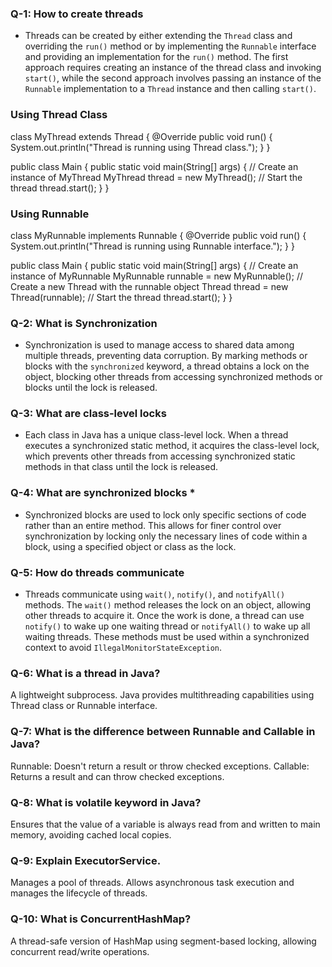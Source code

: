 ### Q-1: How to create threads

- Threads can be created by either extending the `Thread` class and overriding the `run()` method or by implementing the `Runnable` interface and providing an implementation for the `run()` method. The first approach requires creating an instance of the thread class and invoking `start()`, while the second approach involves passing an instance of the `Runnable` implementation to a `Thread` instance and then calling `start()`.
### Using Thread Class
class MyThread extends Thread {
    @Override
    public void run() { 
        System.out.println("Thread is running using Thread class.");
    }
}

public class Main {
    public static void main(String[] args) {
        // Create an instance of MyThread
        MyThread thread = new MyThread();
        // Start the thread
        thread.start();
    }
}

### Using Runnable
class MyRunnable implements Runnable {
    @Override
    public void run() {
        System.out.println("Thread is running using Runnable interface.");
    }
}

public class Main {
    public static void main(String[] args) {
        // Create an instance of MyRunnable
        MyRunnable runnable = new MyRunnable();
        // Create a new Thread with the runnable object
        Thread thread = new Thread(runnable);
        // Start the thread
        thread.start();
    }
}


### Q-2: What is Synchronization

- Synchronization is used to manage access to shared data among multiple threads, preventing data corruption. By marking methods or blocks with the `synchronized` keyword, a thread obtains a lock on the object, blocking other threads from accessing synchronized methods or blocks until the lock is released.

### Q-3: What are class-level locks

- Each class in Java has a unique class-level lock. When a thread executes a synchronized static method, it acquires the class-level lock, which prevents other threads from accessing synchronized static methods in that class until the lock is released.

### Q-4: What are synchronized blocks *

- Synchronized blocks are used to lock only specific sections of code rather than an entire method. This allows for finer control over synchronization by locking only the necessary lines of code within a block, using a specified object or class as the lock.

### Q-5: How do threads communicate

- Threads communicate using `wait()`, `notify()`, and `notifyAll()` methods. The `wait()` method releases the lock on an object, allowing other threads to acquire it. Once the work is done, a thread can use `notify()` to wake up one waiting thread or `notifyAll()` to wake up all waiting threads. These methods must be used within a synchronized context to avoid `IllegalMonitorStateException`.

### Q-6: What is a thread in Java?
A lightweight subprocess. Java provides multithreading capabilities using Thread class or Runnable interface.

### Q-7: What is the difference between Runnable and Callable in Java?
Runnable: Doesn't return a result or throw checked exceptions.
Callable: Returns a result and can throw checked exceptions.

### Q-8: What is volatile keyword in Java?
Ensures that the value of a variable is always read from and written to main memory, avoiding cached local copies.

### Q-9: Explain ExecutorService.
Manages a pool of threads. Allows asynchronous task execution and manages the lifecycle of threads.

### Q-10: What is ConcurrentHashMap?
A thread-safe version of HashMap using segment-based locking, allowing concurrent read/write operations.